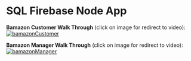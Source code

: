 # SQL Firebase Node App

**Bamazon Customer Walk Through** (click on image for redirect to video):
[![bamazonCustomer](https://user-images.githubusercontent.com/29715117/55272872-e790a100-5299-11e9-82e1-35e8419ecaec.JPG)](https://drive.google.com/file/d/1bXH_YPhMGfKGfy7HQtYrNtDUG4LSXKpn/view)


**Bamazon Manager Walk Through** (click on image for redirect to video):
[![bamazonManager](https://user-images.githubusercontent.com/29715117/55273651-9803a280-52a4-11e9-8868-2ddd528edf17.JPG)](https://drive.google.com/file/d/1ZM80Gx95gaI610v0QrWnDnpuRw3Vw_CD/view)
